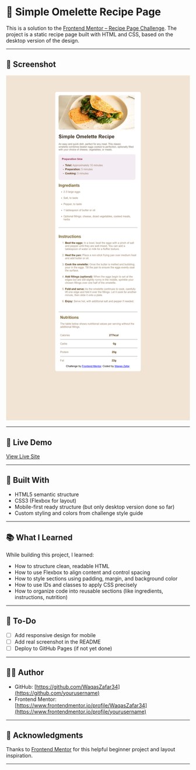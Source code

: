 # 🍳 Simple Omelette Recipe Page

This is a solution to the [Frontend Mentor – Recipe Page Challenge](https://www.frontendmentor.io/challenges/recipe-page-KiTsR8QQKm). The project is a static recipe page built with HTML and CSS, based on the desktop version of the design.

---

## 📸 Screenshot

![Recipe Page Screenshot](./preview.jpg)


---

## 🔗 Live Demo

[View Live Site](https://github.com/WaqasZafar34/recipe-page.git)


---

## 🚀 Built With

- HTML5 semantic structure
- CSS3 (Flexbox for layout)
- Mobile-first ready structure (but only desktop version done so far)
- Custom styling and colors from challenge style guide

---

## 📚 What I Learned

While building this project, I learned:

- How to structure clean, readable HTML
- How to use Flexbox to align content and control spacing
- How to style sections using padding, margin, and background color
- How to use IDs and classes to apply CSS precisely
- How to organize code into reusable sections (like ingredients, instructions, nutrition)

---

## 📌 To-Do

- [ ] Add responsive design for mobile
- [ ] Add real screenshot in the README
- [ ] Deploy to GitHub Pages (if not yet done)

---

## 🧑‍💻 Author

- GitHub: [https://github.com/WaqasZafar34](https://github.com/yourusername)
- Frontend Mentor: [https://www.frontendmentor.io/profile/WaqasZafar34](https://www.frontendmentor.io/profile/yourusername)


---

## 🎉 Acknowledgments

Thanks to [Frontend Mentor](https://www.frontendmentor.io) for this helpful beginner project and layout inspiration.

---
